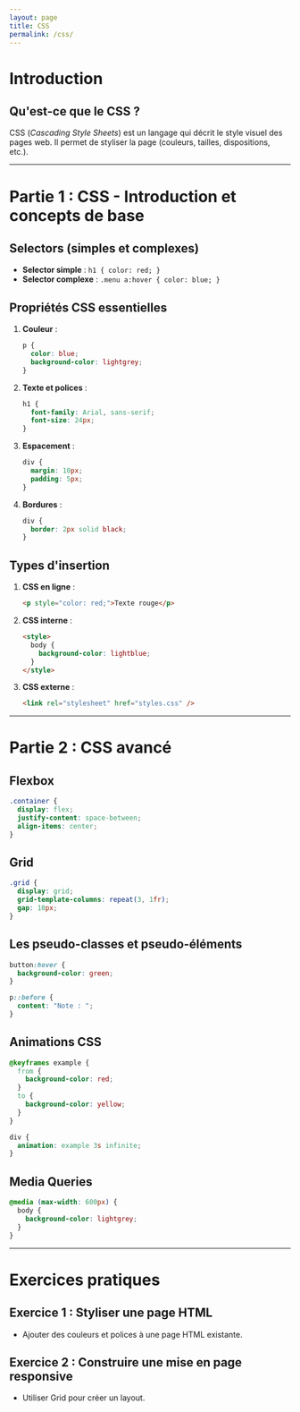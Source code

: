 ```yaml
---
layout: page
title: CSS
permalink: /css/
---
```


# Introduction

## Qu'est-ce que le CSS ?

CSS (_Cascading Style Sheets_) est un langage qui décrit le style visuel des pages web. Il permet de styliser la page (couleurs, tailles, dispositions, etc.).

---

# Partie 1 : CSS - Introduction et concepts de base

## Selectors (simples et complexes)

- **Selector simple** : `h1 { color: red; }`
- **Selector complexe** : `.menu a:hover { color: blue; }`

## Propriétés CSS essentielles

1. **Couleur** :
   ```css
   p {
     color: blue;
     background-color: lightgrey;
   }
   ```
2. **Texte et polices** :
   ```css
   h1 {
     font-family: Arial, sans-serif;
     font-size: 24px;
   }
   ```
3. **Espacement** :
   ```css
   div {
     margin: 10px;
     padding: 5px;
   }
   ```
4. **Bordures** :
   ```css
   div {
     border: 2px solid black;
   }
   ```

## Types d'insertion

1. **CSS en ligne** :
   ```html
   <p style="color: red;">Texte rouge</p>
   ```
2. **CSS interne** :
   ```html
   <style>
     body {
       background-color: lightblue;
     }
   </style>
   ```
3. **CSS externe** :
   ```html
   <link rel="stylesheet" href="styles.css" />
   ```

---

# Partie 2 : CSS avancé

## Flexbox

```css
.container {
  display: flex;
  justify-content: space-between;
  align-items: center;
}
```

## Grid

```css
.grid {
  display: grid;
  grid-template-columns: repeat(3, 1fr);
  gap: 10px;
}
```

## Les pseudo-classes et pseudo-éléments

```css
button:hover {
  background-color: green;
}

p::before {
  content: "Note : ";
}
```

## Animations CSS

```css
@keyframes example {
  from {
    background-color: red;
  }
  to {
    background-color: yellow;
  }
}

div {
  animation: example 3s infinite;
}
```

## Media Queries

```css
@media (max-width: 600px) {
  body {
    background-color: lightgrey;
  }
}
```

---

# Exercices pratiques

## Exercice 1 : Styliser une page HTML

- Ajouter des couleurs et polices à une page HTML existante.

## Exercice 2 : Construire une mise en page responsive

- Utiliser Grid pour créer un layout.
